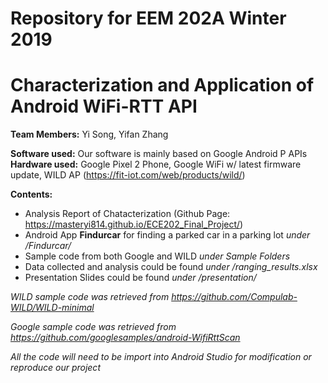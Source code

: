 # Repository for EEM 202A Winter 2019
# Characterization and Application of Android WiFi-RTT API

__Team Members:__ Yi Song, Yifan Zhang

__Software used:__ Our software is mainly based on Google Android P APIs
__Hardware used:__ Google Pixel 2 Phone, Google WiFi w/ latest firmware update, WILD AP (https://fit-iot.com/web/products/wild/)

__Contents:__
  * Analysis Report of Chatacterization (Github Page: https://masteryi814.github.io/ECE202_Final_Project/)
  * Android App __Findurcar__ for finding a parked car in a parking lot _under /Findurcar/_
  * Sample code from both Google and WILD _under Sample Folders_
  * Data collected and analysis could be found _under /ranging_results.xlsx_
  * Presentation Slides could be found _under /presentation/_
  
  _WILD sample code was retrieved from https://github.com/Compulab-WILD/WILD-minimal_
  
  _Google sample code was retrieved from https://github.com/googlesamples/android-WifiRttScan_
  
_All the code will need to be import into Android Studio for modification or reproduce our project_
